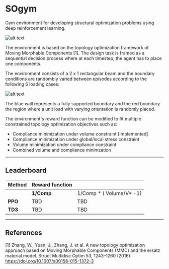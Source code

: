 # SOgym
Gym environment for developing structural optimization problems using deep reinforcement learning. 

![alt text](https://github.com/ThomasRochefortB/so_gym/blob/main/docs/top.png?raw=true)

The environment is based on the topology optimization framework of Moving Morphable Components [1]. The design task is framed as a sequential decision process where at each timestep, the agent has to place one components.

The environment consists of a 2 x 1 rectangular beam and the boundary conditions are randombly varied between episodes according to the following 6 loading cases:

![alt text](https://github.com/ThomasRochefortB/so_gym/blob/main/docs/boundary_conditions.png?raw=true)

The blue wall represents a fully supported boundary and the red boundary the region where a unit load with varying orientation is randomly placed.

The environment's reward function can be modified to fit multiple constrained topology optimization objectives such as:

* Compliance minimization under volume constraint [Implemented]
* Compliance minimization under global/local stress constraint
* Volume minimization under compliance constraint
* Combined volume and compliance minimzation



---
## Leaderboard
| **Method** | **Reward function** |                              |
|------------|---------------------|------------------------------|
|            |      **1/Comp**     | 1/Comp * ( Volume/V* -1) |
|   **PPO**  |         TBD         |              TBD             |
|   **TD3**  |         TBD         |              TBD             |


---
## References
[1] Zhang, W., Yuan, J., Zhang, J. et al. A new topology optimization approach based on Moving Morphable Components (MMC) and the ersatz material model. Struct Multidisc Optim 53, 1243–1260 (2016). https://doi.org/10.1007/s00158-015-1372-3

